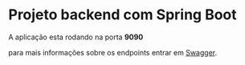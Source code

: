 # Projeto backend com Spring Boot

A aplicação esta rodando na porta **9090**

para mais informações sobre os endpoints entrar em [Swagger](http://localhost:9090/swagger-ui.html).
